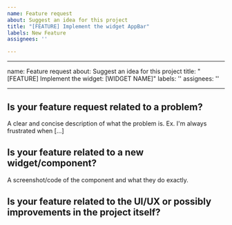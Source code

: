 ```yaml
---
name: Feature request
about: Suggest an idea for this project
title: "[FEATURE] Implement the widget AppBar"
labels: New Feature
assignees: ''

---
```


---
name: Feature request
about: Suggest an idea for this project
title: "[FEATURE] Implement the widget: [WIDGET NAME]"
labels: ''
assignees: ''

---

## Is your feature request related to a problem?
A clear and concise description of what the problem is. Ex. I'm always frustrated when [...]

## Is your feature related to a new widget/component? 
A screenshot/code of the component and what they do exactly.

## Is your feature related to the UI/UX or possibly improvements in the project itself?

